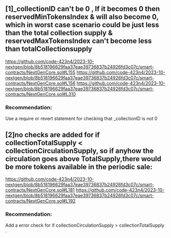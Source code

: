  ## [1]_collectionID  can't be 0 , If it becomes 0 then reservedMinTokensIndex  & will also become 0, which in worst case scenario could be just less than the total collection supply & reservedMaxTokensIndex can't become less than totalCollectionsupply 
https://github.com/code-423n4/2023-10-nextgen/blob/8b518196629faa37eae39736837b24926fd3c07c/smart-contracts/NextGenCore.sol#L155
https://github.com/code-423n4/2023-10-nextgen/blob/8b518196629faa37eae39736837b24926fd3c07c/smart-contracts/NextGenCore.sol#L156
https://github.com/code-423n4/2023-10-nextgen/blob/8b518196629faa37eae39736837b24926fd3c07c/smart-contracts/NextGenCore.sol#L310
### Recommendation:
Use a require or revert statement for checking that _collectionID is not 0


## [2]no checks are added for if collectionTotalSupply < collectionCirculationSupply, so if anyhow the circulation goes above TotalSupply,there would be more tokens available in the periodic sale:
https://github.com/code-423n4/2023-10-nextgen/blob/8b518196629faa37eae39736837b24926fd3c07c/smart-contracts/NextGenCore.sol#L181 
https://github.com/code-423n4/2023-10-nextgen/blob/8b518196629faa37eae39736837b24926fd3c07c/smart-contracts/NextGenCore.sol#L192 
### Recommendation:
Add a error check for if collectionCirculationSupply > collectionTotalSupply .


